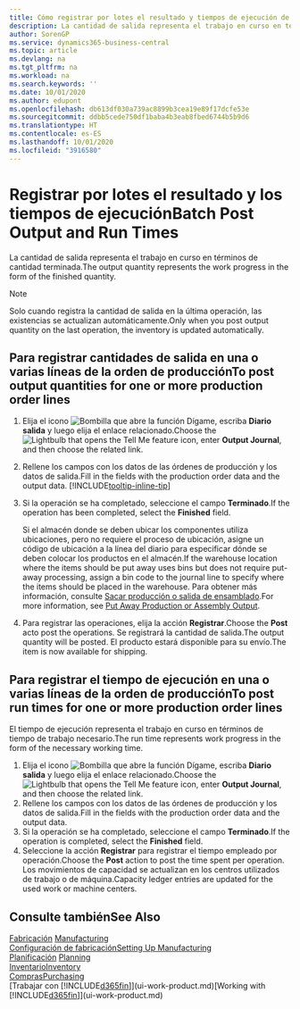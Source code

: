 ```yaml
---
title: Cómo registrar por lotes el resultado y tiempos de ejecución de producción | Documentos de Microsoft
description: La cantidad de salida representa el trabajo en curso en términos de cantidad terminada.
author: SorenGP
ms.service: dynamics365-business-central
ms.topic: article
ms.devlang: na
ms.tgt_pltfrm: na
ms.workload: na
ms.search.keywords: ''
ms.date: 10/01/2020
ms.author: edupont
ms.openlocfilehash: db613df030a739ac8899b3cea19e89f17dcfe53e
ms.sourcegitcommit: ddbb5cede750df1baba4b3eab8fbed6744b5b9d6
ms.translationtype: HT
ms.contentlocale: es-ES
ms.lasthandoff: 10/01/2020
ms.locfileid: "3916580"
---
```

# <a name="batch-post-output-and-run-times"></a><span data-ttu-id="833a3-103">Registrar por lotes el resultado y los tiempos de ejecución</span><span class="sxs-lookup"><span data-stu-id="833a3-103">Batch Post Output and Run Times</span></span>
<span data-ttu-id="833a3-104">La cantidad de salida representa el trabajo en curso en términos de cantidad terminada.</span><span class="sxs-lookup"><span data-stu-id="833a3-104">The output quantity represents the work progress in the form of the finished quantity.</span></span>  

> [!NOTE]
> <span data-ttu-id="833a3-105">Solo cuando registra la cantidad de salida en la última operación, las existencias se actualizan automáticamente.</span><span class="sxs-lookup"><span data-stu-id="833a3-105">Only when you post output quantity on the last operation, the inventory is updated automatically.</span></span>  

## <a name="to-post-output-quantities-for-one-or-more-production-order-lines"></a><span data-ttu-id="833a3-106">Para registrar cantidades de salida en una o varias líneas de la orden de producción</span><span class="sxs-lookup"><span data-stu-id="833a3-106">To post output quantities for one or more production order lines</span></span>
1. <span data-ttu-id="833a3-107">Elija el icono ![Bombilla que abre la función Dígame](media/ui-search/search_small.png "Dígame qué desea hacer"), escriba **Diario salida** y luego elija el enlace relacionado.</span><span class="sxs-lookup"><span data-stu-id="833a3-107">Choose the ![Lightbulb that opens the Tell Me feature](media/ui-search/search_small.png "Tell me what you want to do") icon, enter **Output Journal**, and then choose the related link.</span></span>  
2. <span data-ttu-id="833a3-108">Rellene los campos con los datos de las órdenes de producción y los datos de salida.</span><span class="sxs-lookup"><span data-stu-id="833a3-108">Fill in the fields with the production order data and the output data.</span></span> [!INCLUDE[tooltip-inline-tip](includes/tooltip-inline-tip_md.md)]
3. <span data-ttu-id="833a3-109">Si la operación se ha completado, seleccione el campo **Terminado**.</span><span class="sxs-lookup"><span data-stu-id="833a3-109">If the operation has been completed, select the **Finished** field.</span></span>  

    <span data-ttu-id="833a3-110">Si el almacén donde se deben ubicar los componentes utiliza ubicaciones, pero no requiere el proceso de ubicación,  asigne un código de ubicación a la línea del diario para especificar dónde se deben colocar los productos en el almacén.</span><span class="sxs-lookup"><span data-stu-id="833a3-110">If the warehouse location where the items should be put away uses bins but does not require put-away processing,  assign a bin code to the journal line to specify where the items should be placed in the warehouse.</span></span> <span data-ttu-id="833a3-111">Para obtener más información, consulte [Sacar producción o salida de ensamblado](warehouse-how-to-put-away-production-output.md).</span><span class="sxs-lookup"><span data-stu-id="833a3-111">For more information, see [Put Away Production or Assembly Output](warehouse-how-to-put-away-production-output.md).</span></span>  

4. <span data-ttu-id="833a3-112">Para registrar las operaciones, elija la acción **Registrar**.</span><span class="sxs-lookup"><span data-stu-id="833a3-112">Choose the **Post** acto post the operations.</span></span> <span data-ttu-id="833a3-113">Se registrará la cantidad de salida.</span><span class="sxs-lookup"><span data-stu-id="833a3-113">The output quantity will be posted.</span></span> <span data-ttu-id="833a3-114">El producto estará disponible para su envío.</span><span class="sxs-lookup"><span data-stu-id="833a3-114">The item is now available for shipping.</span></span>  

## <a name="to-post-run-times-for-one-or-more-production-order-lines"></a><span data-ttu-id="833a3-115">Para registrar el tiempo de ejecución en una o varias líneas de la orden de producción</span><span class="sxs-lookup"><span data-stu-id="833a3-115">To post run times for one or more production order lines</span></span>
<span data-ttu-id="833a3-116">El tiempo de ejecución representa el trabajo en curso en términos de tiempo de trabajo necesario.</span><span class="sxs-lookup"><span data-stu-id="833a3-116">The run time represents work progress in the form of the necessary working time.</span></span>    

1.  <span data-ttu-id="833a3-117">Elija el icono ![Bombilla que abre la función Dígame](media/ui-search/search_small.png "Dígame qué desea hacer"), escriba **Diario salida** y luego elija el enlace relacionado.</span><span class="sxs-lookup"><span data-stu-id="833a3-117">Choose the ![Lightbulb that opens the Tell Me feature](media/ui-search/search_small.png "Tell me what you want to do") icon, enter **Output Journal**, and then choose the related link.</span></span>  
2. <span data-ttu-id="833a3-118">Rellene los campos con los datos de las órdenes de producción y los datos de salida.</span><span class="sxs-lookup"><span data-stu-id="833a3-118">Fill in the fields with the production order data and the output data.</span></span>  
3.  <span data-ttu-id="833a3-119">Si la operación se ha completado, seleccione el campo **Terminado**.</span><span class="sxs-lookup"><span data-stu-id="833a3-119">If the operation is completed, select the **Finished** field.</span></span>  
4. <span data-ttu-id="833a3-120">Seleccione la acción **Registrar** para registrar el tiempo empleado por operación.</span><span class="sxs-lookup"><span data-stu-id="833a3-120">Choose the **Post** action to post the time spent per operation.</span></span> <span data-ttu-id="833a3-121">Los movimientos de capacidad se actualizan en los centros utilizados de trabajo o de máquina.</span><span class="sxs-lookup"><span data-stu-id="833a3-121">Capacity ledger entries are updated for the used work or machine centers.</span></span>

## <a name="see-also"></a><span data-ttu-id="833a3-122">Consulte también</span><span class="sxs-lookup"><span data-stu-id="833a3-122">See Also</span></span>  
<span data-ttu-id="833a3-123">[Fabricación](production-manage-manufacturing.md)  </span><span class="sxs-lookup"><span data-stu-id="833a3-123">[Manufacturing](production-manage-manufacturing.md)  </span></span>  
[<span data-ttu-id="833a3-124">Configuración de fabricación</span><span class="sxs-lookup"><span data-stu-id="833a3-124">Setting Up Manufacturing</span></span>](production-configure-production-processes.md)  
<span data-ttu-id="833a3-125">[Planificación](production-planning.md)    </span><span class="sxs-lookup"><span data-stu-id="833a3-125">[Planning](production-planning.md)    </span></span>  
[<span data-ttu-id="833a3-126">Inventario</span><span class="sxs-lookup"><span data-stu-id="833a3-126">Inventory</span></span>](inventory-manage-inventory.md)  
[<span data-ttu-id="833a3-127">Compras</span><span class="sxs-lookup"><span data-stu-id="833a3-127">Purchasing</span></span>](purchasing-manage-purchasing.md)  
<span data-ttu-id="833a3-128">[Trabajar con [!INCLUDE[d365fin](includes/d365fin_md.md)]](ui-work-product.md)</span><span class="sxs-lookup"><span data-stu-id="833a3-128">[Working with [!INCLUDE[d365fin](includes/d365fin_md.md)]](ui-work-product.md)</span></span>
